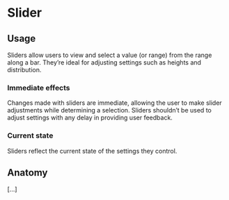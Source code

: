 # Slider

## Usage

Sliders allow users to view and select a value (or range) from the range along a bar. They’re ideal for adjusting
settings such as heights and distribution.

### Immediate effects

Changes made with sliders are immediate, allowing the user to make slider adjustments while determining a selection. 
Sliders shouldn’t be used to adjust settings with any delay in providing user feedback.

### Current state

Sliders reflect the current state of the settings they control.

## Anatomy

[...]
